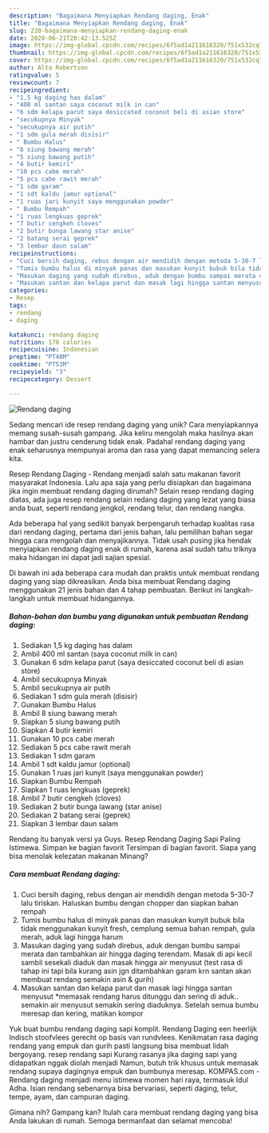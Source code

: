 ```yaml
---
description: "Bagaimana Menyiapkan Rendang daging, Enak"
title: "Bagaimana Menyiapkan Rendang daging, Enak"
slug: 220-bagaimana-menyiapkan-rendang-daging-enak
date: 2020-06-21T20:42:13.525Z
image: https://img-global.cpcdn.com/recipes/6f5ad1a211616320/751x532cq70/rendang-daging-foto-resep-utama.jpg
thumbnail: https://img-global.cpcdn.com/recipes/6f5ad1a211616320/751x532cq70/rendang-daging-foto-resep-utama.jpg
cover: https://img-global.cpcdn.com/recipes/6f5ad1a211616320/751x532cq70/rendang-daging-foto-resep-utama.jpg
author: Alta Robertson
ratingvalue: 5
reviewcount: 7
recipeingredient:
- "1,5 kg daging has dalam"
- "400 ml santan saya coconut milk in can"
- "6 sdm kelapa parut saya desiccated coconut beli di asian store"
- "secukupnya Minyak"
- "secukupnya air putih"
- "1 sdm gula merah disisir"
- " Bumbu Halus"
- "8 siung bawang merah"
- "5 siung bawang putih"
- "4 butir kemiri"
- "10 pcs cabe merah"
- "5 pcs cabe rawit merah"
- "1 sdm garam"
- "1 sdt kaldu jamur optional"
- "1 ruas jari kunyit saya menggunakan powder"
- " Bumbu Rempah"
- "1 ruas lengkuas geprek"
- "7 butir cengkeh cloves"
- "2 butir bunga lawang star anise"
- "2 batang serai geprek"
- "3 lembar daun salam"
recipeinstructions:
- "Cuci bersih daging, rebus dengan air mendidih dengan metoda 5-30-7 lalu tiriskan. Haluskan bumbu dengan chopper dan siapkan bahan rempah"
- "Tumis bumbu halus di minyak panas dan masukan kunyit bubuk bila tidak menggunakan kunyit fresh, cemplung semua bahan rempah, gula merah, aduk lagi hingga harum"
- "Masukan daging yang sudah direbus, aduk dengan bumbu sampai merata dan tambahkan air hingga daging terendam. Masak di api kecil sambil sesekali diaduk dan masak hingga air menyusut (test rasa di tahap ini tapi bila kurang asin jgn ditambahkan garam krn santan akan membuat rendang semakin asin &amp; gurih)"
- "Masukan santan dan kelapa parut dan masak lagi hingga santan menyusut *memasak rendang harus ditunggu dan sering di aduk.. semakin air menyusut semakin sering diaduknya. Setelah semua bumbu meresap dan kering, matikan kompor"
categories:
- Resep
tags:
- rendang
- daging

katakunci: rendang daging 
nutrition: 178 calories
recipecuisine: Indonesian
preptime: "PT40M"
cooktime: "PT53M"
recipeyield: "3"
recipecategory: Dessert

---
```



![Rendang daging](https://img-global.cpcdn.com/recipes/6f5ad1a211616320/751x532cq70/rendang-daging-foto-resep-utama.jpg)

Sedang mencari ide resep rendang daging yang unik? Cara menyiapkannya memang susah-susah gampang. Jika keliru mengolah maka hasilnya akan hambar dan justru cenderung tidak enak. Padahal rendang daging yang enak seharusnya mempunyai aroma dan rasa yang dapat memancing selera kita.

Resep Rendang Daging - Rendang menjadi salah satu makanan favorit masyarakat Indonesia. Lalu apa saja yang perlu disiapkan dan bagaimana jika ingin membuat rendang daging dirumah? Selain resep rendang daging diatas, ada juga resep rendang selain redang daging yang lezat yang biasa anda buat, seperti rendang jengkol, rendang telur, dan rendang nangka.

Ada beberapa hal yang sedikit banyak berpengaruh terhadap kualitas rasa dari rendang daging, pertama dari jenis bahan, lalu pemilihan bahan segar hingga cara mengolah dan menyajikannya. Tidak usah pusing jika hendak menyiapkan rendang daging enak di rumah, karena asal sudah tahu triknya maka hidangan ini dapat jadi sajian spesial.


Di bawah ini ada beberapa cara mudah dan praktis untuk membuat rendang daging yang siap dikreasikan. Anda bisa membuat Rendang daging menggunakan 21 jenis bahan dan 4 tahap pembuatan. Berikut ini langkah-langkah untuk membuat hidangannya.

<!--inarticleads1-->

##### Bahan-bahan dan bumbu yang digunakan untuk pembuatan Rendang daging:

1. Sediakan 1,5 kg daging has dalam
1. Ambil 400 ml santan (saya coconut milk in can)
1. Gunakan 6 sdm kelapa parut (saya desiccated coconut beli di asian store)
1. Ambil secukupnya Minyak
1. Ambil secukupnya air putih
1. Sediakan 1 sdm gula merah (disisir)
1. Gunakan  Bumbu Halus
1. Ambil 8 siung bawang merah
1. Siapkan 5 siung bawang putih
1. Siapkan 4 butir kemiri
1. Gunakan 10 pcs cabe merah
1. Sediakan 5 pcs cabe rawit merah
1. Sediakan 1 sdm garam
1. Ambil 1 sdt kaldu jamur (optional)
1. Gunakan 1 ruas jari kunyit (saya menggunakan powder)
1. Siapkan  Bumbu Rempah
1. Siapkan 1 ruas lengkuas (geprek)
1. Ambil 7 butir cengkeh (cloves)
1. Sediakan 2 butir bunga lawang (star anise)
1. Sediakan 2 batang serai (geprek)
1. Siapkan 3 lembar daun salam


Rendang itu banyak versi ya Guys. Resep Rendang Daging Sapi Paling Istimewa. Simpan ke bagian favorit Tersimpan di bagian favorit. Siapa yang bisa menolak kelezatan makanan Minang? 

<!--inarticleads2-->

##### Cara membuat Rendang daging:

1. Cuci bersih daging, rebus dengan air mendidih dengan metoda 5-30-7 lalu tiriskan. Haluskan bumbu dengan chopper dan siapkan bahan rempah
1. Tumis bumbu halus di minyak panas dan masukan kunyit bubuk bila tidak menggunakan kunyit fresh, cemplung semua bahan rempah, gula merah, aduk lagi hingga harum
1. Masukan daging yang sudah direbus, aduk dengan bumbu sampai merata dan tambahkan air hingga daging terendam. Masak di api kecil sambil sesekali diaduk dan masak hingga air menyusut (test rasa di tahap ini tapi bila kurang asin jgn ditambahkan garam krn santan akan membuat rendang semakin asin &amp; gurih)
1. Masukan santan dan kelapa parut dan masak lagi hingga santan menyusut *memasak rendang harus ditunggu dan sering di aduk.. semakin air menyusut semakin sering diaduknya. Setelah semua bumbu meresap dan kering, matikan kompor


Yuk buat bumbu rendang daging sapi komplit. Rendang Daging een heerlijk Indisch stoofvlees gerecht op basis van rundvlees. Kenikmatan rasa daging rendang yang empuk dan gurih pasti langsung bisa membuat lidah bergoyang. resep rendang sapi Kurang rasanya jika daging sapi yang didapatkan nggak diolah menjadi Namun, butuh trik khusus untuk memasak rendang supaya dagingnya empuk dan bumbunya meresap. KOMPAS.com - Rendang daging menjadi menu istimewa momen hari raya, termasuk Idul Adha. Isian rendang sebenarnya bisa bervariasi, seperti daging, telur, tempe, ayam, dan campuran daging. 

Gimana nih? Gampang kan? Itulah cara membuat rendang daging yang bisa Anda lakukan di rumah. Semoga bermanfaat dan selamat mencoba!

